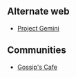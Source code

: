 ## Alternate web

- [Project Gemini](https://gemini.circumlunar.space)



## Communities

- [Gossip's Cafe](https://gossips.cafe)